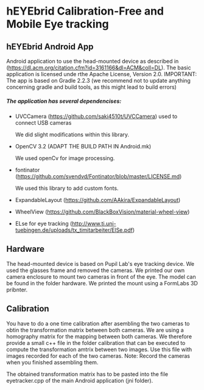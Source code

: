 # hEYEbrid Calibration-Free and Mobile Eye tracking

## hEYEbrid Android App
Android application to use the head-mounted device as described in (https://dl.acm.org/citation.cfm?id=3161166&dl=ACM&coll=DL).
The basic application is licensed unde rthe Apache License, Version 2.0. IMPORTANT: The app is based on Gradle 2.2.3 (we recommend not to update anything concerning gradle and build tools, as this might lead to build errors)

##### The application has several dependencises:
* UVCCamera (https://github.com/saki4510t/UVCCamera) used to connect USB cameras

  We did slight modifications within this library.
  
* OpenCV 3.2 (ADAPT THE BUILD PATH IN Android.mk)

  We used openCv for image processing.

* fontinator (https://github.com/svendvd/Fontinator/blob/master/LICENSE.md)

  We used this library to add custom fonts.
  
* ExpandableLayout (https://github.com/AAkira/ExpandableLayout)

* WheelView (https://github.com/BlackBoxVision/material-wheel-view)

* ELse for eye tracking (http://www.ti.uni-tuebingen.de/uploads/tx_timitarbeiter/ElSe.pdf)

## Hardware
The head-mounted device is based on Pupil Lab's eye tracking device. We used the glasses frame and removed the cameras.
We printed our own camera enclosure to mount two cameras in front of the eye. The model can be found in the folder hardware. We printed the mount using a FormLabs 3D pribnter.

## Calibration
You have to do a one time calibration after asembling the two cameras to obtin the transformation matrix between both cameras.
We are using a homography matrix for the mapping between both cameras. We therefore provide a small c++ file in the folder calibration that can be executed to compute the transformation amtrix between two images. Use this file with images recorded for each of the two cameras. Note: Record the cameras when you finished assembling them.

The obtained transformation matrix has to be pasted into the file eyetracker.cpp of the main Android application (jni folder).
